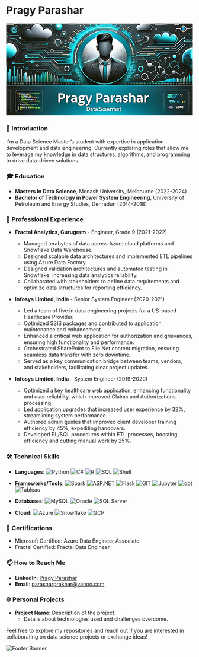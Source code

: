 # Pragy Parashar

![Profile Banner](https://github.com/pragy29/pragy29/blob/main/HeaderBanner.png)

### 👋 Introduction
I'm a Data Science Master’s student with expertise in application development and data engineering. Currently exploring roles that allow me to leverage my knowledge in data structures, algorithms, and programming to drive data-driven solutions.

### 🎓 Education
- **Masters in Data Science**, Monash University, Melbourne (2022-2024)
- **Bachelor of Technology in Power System Engineering**, University of Petroleum and Energy Studies, Dehradun (2014-2018)

### 💼 Professional Experience
- **Fractal Analytics, Gurugram** - Engineer, Grade 9 (2021-2022)
  - Managed terabytes of data across Azure cloud platforms and Snowflake Data Warehouse.
  - Designed scalable data architectures and implemented ETL pipelines using Azure Data Factory.
  - Designed validation architectures and automated testing in Snowflake, increasing data analytics reliability.
  - Collaborated with stakeholders to define data requirements and optimize data structures for reporting efficiency.

- **Infosys Limited, India** - Senior System Engineer (2020-2021)
  - Led a team of five in data engineering projects for a US-based Healthcare Provider.
  - Optimized SSIS packages and contributed to application maintenance and enhancement.
  - Enhanced a critical web application for authorization and grievances, ensuring high functionality and performance.
  - Orchestrated SharePoint to File Net content migration, ensuring seamless data transfer with zero downtime.
  - Served as a key communication bridge between teams, vendors, and stakeholders, facilitating clear project updates.
 
- **Infosys Limited, India** - System Engineer (2019-2020)
  - Optimized a key healthcare web application, enhancing functionality and user reliability, which improved Claims and Authorizations processing.
  - Led application upgrades that increased user experience by 32%, streamlining system performance.
  - Authored admin guides that improved client developer training efficiency by 45%, expediting handovers.
  - Developed PL/SQL procedures within ETL processes, boosting efficiency and cutting manual work by 25%. 
    

### 🛠 Technical Skills
- **Languages**:
![Python](https://img.shields.io/badge/Python-3776AB?style=for-the-badge&logo=python&logoColor=white)
![C#](https://img.shields.io/badge/C%23-239120?style=for-the-badge&logo=c-sharp&logoColor=white)
![R](https://img.shields.io/badge/R-276DC3?style=for-the-badge&logo=r&logoColor=white)
![SQL](https://img.shields.io/badge/SQL-4479A1?style=for-the-badge&logo=postgresql&logoColor=white)
![Shell](https://img.shields.io/badge/Shell-4EAA25?style=for-the-badge&logo=gnu-bash&logoColor=white)

- **Frameworks/Tools**:
![Spark](https://img.shields.io/badge/Apache%20Spark-E25A1C?style=for-the-badge&logo=apache-spark&logoColor=white)
![ASP.NET](https://img.shields.io/badge/ASP.NET-512BD4?style=for-the-badge&logo=dotnet&logoColor=white)
![Flask](https://img.shields.io/badge/Flask-000000?style=for-the-badge&logo=flask&logoColor=white)
![GIT](https://img.shields.io/badge/GIT-F05032?style=for-the-badge&logo=git&logoColor=white)
![Jupyter](https://img.shields.io/badge/Jupyter-F37626?style=for-the-badge&logo=jupyter&logoColor=white)
![dbt](https://img.shields.io/badge/dbt-FF694B?style=for-the-badge&logo=dbt&logoColor=white)
![Tableau](https://img.shields.io/badge/Tableau-E97627?style=for-the-badge&logo=tableau&logoColor=white)

- **Databases**:
![MySQL](https://img.shields.io/badge/MySQL-4479A1?style=for-the-badge&logo=mysql&logoColor=white)
![Oracle](https://img.shields.io/badge/Oracle-F80000?style=for-the-badge&logo=oracle&logoColor=white)
![SQL Server](https://img.shields.io/badge/SQL%20Server-CC2927?style=for-the-badge&logo=microsoft-sql-server&logoColor=white)

- **Cloud**:
![Azure](https://img.shields.io/badge/Azure-0078D4?style=for-the-badge&logo=microsoft-azure&logoColor=white)
![Snowflake](https://img.shields.io/badge/Snowflake-29B5E8?style=for-the-badge&logo=snowflake&logoColor=white)
![GCP](https://img.shields.io/badge/GCP-4285F4?style=for-the-badge&logo=google-cloud&logoColor=white)

### 🏅 Certifications
- Microsoft Certified: Azure Data Engineer Associate
- Fractal Certified: Fractal Data Engineer

### 📫 How to Reach Me
- **LinkedIn**: [Pragy Parashar](http://www.linkedin.com/in/pragy-parashar-08913675)
- **Email**: [parasharprakhar@yahoo.com](mailto:parasharprakhar@yahoo.com)

### 🌐 Personal Projects
- **Project Name**: Description of the project.
  - Details about technologies used and challenges overcome.

Feel free to explore my repositories and reach out if you are interested in collaborating on data science projects or exchange ideas!

![Footer Banner](https://via.placeholder.com/1000x100.png?text=Thank+you+for+visiting+my+profile!)
